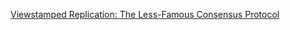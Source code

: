 


[Viewstamped Replication: The Less-Famous Consensus Protocol](https://brooker.co.za/blog/2014/05/19/vr.html)